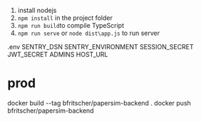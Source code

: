 1. install nodejs
2. `npm install` in the project folder
3. `npm run build`to compile TypeScript
4. `npm run serve` or `node dist\app.js` to run server

.env
SENTRY_DSN
SENTRY_ENVIRONMENT
SESSION_SECRET
JWT_SECRET
ADMINS
HOST_URL

# prod
   docker build --tag bfritscher/papersim-backend .
   docker push bfritscher/papersim-backend